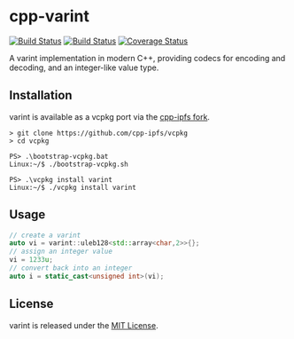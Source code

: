 # cpp-varint

[![Build Status](https://travis-ci.org/cpp-ipfs/cpp-varint.svg?branch=master)](https://travis-ci.org/cpp-ipfs/cpp-varint)
[![Build Status](https://ci.appveyor.com/api/projects/status/github/cpp-ipfs/cpp-varint?svg=true)](https://ci.appveyor.com/project/jbrooker/cpp-varint)
[![Coverage Status](https://coveralls.io/repos/github/cpp-ipfs/cpp-varint/badge.svg?branch=master)](https://coveralls.io/github/cpp-ipfs/cpp-varint?branch=master)

A varint implementation in modern C++, providing codecs for encoding and decoding, and an integer-like value type.

## Installation

varint is available as a vcpkg port via the [cpp-ipfs fork](https://github.com/cpp-ipfs/vcpkg).

```shell
> git clone https://github.com/cpp-ipfs/vcpkg
> cd vcpkg

PS> .\bootstrap-vcpkg.bat
Linux:~/$ ./bootstrap-vcpkg.sh

PS> .\vcpkg install varint
Linux:~/$ ./vcpkg install varint

```

## Usage

```cpp
// create a varint
auto vi = varint::uleb128<std::array<char,2>>{};
// assign an integer value
vi = 1233u;
// convert back into an integer
auto i = static_cast<unsigned int>(vi);
```

## License

varint is released under the [MIT License](LICENSE.txt).